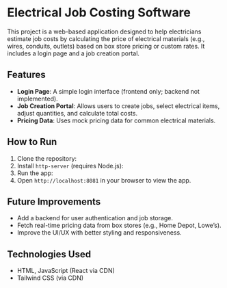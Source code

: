 # Electrical Job Costing Software

This project is a web-based application designed to help electricians estimate job costs by calculating the price of electrical materials (e.g., wires, conduits, outlets) based on box store pricing or custom rates. It includes a login page and a job creation portal.

## Features
- **Login Page**: A simple login interface (frontend only; backend not implemented).
- **Job Creation Portal**: Allows users to create jobs, select electrical items, adjust quantities, and calculate total costs.
- **Pricing Data**: Uses mock pricing data for common electrical materials.

## How to Run
1. Clone the repository: 
2. Install `http-server` (requires Node.js):
3. Run the app:
4. Open `http://localhost:8081` in your browser to view the app.

## Future Improvements
- Add a backend for user authentication and job storage.
- Fetch real-time pricing data from box stores (e.g., Home Depot, Lowe’s).
- Improve the UI/UX with better styling and responsiveness.

## Technologies Used
- HTML, JavaScript (React via CDN)
- Tailwind CSS (via CDN)
